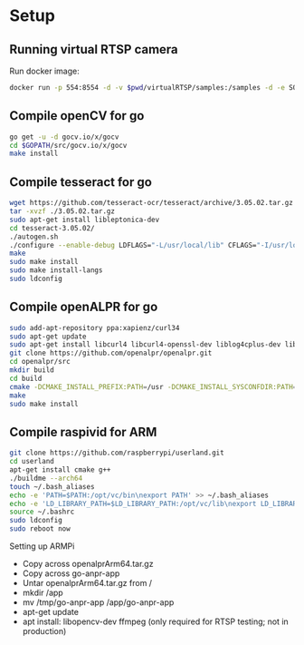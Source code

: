 # Setup

## Running virtual RTSP camera

Run docker image:

```bash
docker run -p 554:8554 -d -v $pwd/virtualRTSP/samples:/samples -d -e SOURCE_URL=file:///samples/video1.mp4 kerberos/virtual-rtsp:1.0.6 
```

## Compile openCV for go

```bash
go get -u -d gocv.io/x/gocv
cd $GOPATH/src/gocv.io/x/gocv
make install
```

## Compile tesseract for go

```bash
wget https://github.com/tesseract-ocr/tesseract/archive/3.05.02.tar.gz
tar -xvzf ./3.05.02.tar.gz 
sudo apt-get install libleptonica-dev
cd tesseract-3.05.02/
./autogen.sh
./configure --enable-debug LDFLAGS="-L/usr/local/lib" CFLAGS="-I/usr/local/include"
make
sudo make install
sudo make install-langs
sudo ldconfig
```

## Compile openALPR for go

```bash
sudo add-apt-repository ppa:xapienz/curl34
sudo apt-get update
sudo apt-get install libcurl4 libcurl4-openssl-dev liblog4cplus-dev libtesseract-dev 
git clone https://github.com/openalpr/openalpr.git
cd openalpr/src
mkdir build
cd build
cmake -DCMAKE_INSTALL_PREFIX:PATH=/usr -DCMAKE_INSTALL_SYSCONFDIR:PATH=/etc ..
make
sudo make install
```

## Compile raspivid for ARM

```bash
git clone https://github.com/raspberrypi/userland.git
cd userland
apt-get install cmake g++
./buildme --arch64
touch ~/.bash_aliases
echo -e 'PATH=$PATH:/opt/vc/bin\nexport PATH' >> ~/.bash_aliases
echo -e 'LD_LIBRARY_PATH=$LD_LIBRARY_PATH:/opt/vc/lib\nexport LD_LIBRARY_PATH' >> ~/.bash_aliases
source ~/.bashrc
sudo ldconfig
sudo reboot now
```

Setting up ARMPi

* Copy across openalprArm64.tar.gz
* Copy across go-anpr-app
* Untar openalprArm64.tar.gz from /
* mkdir /app
* mv /tmp/go-anpr-app /app/go-anpr-app
* apt-get update
* apt install:
    libopencv-dev
    ffmpeg (only required for RTSP testing; not in production)
